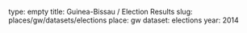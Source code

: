 type: empty
title: Guinea-Bissau / Election Results
slug: places/gw/datasets/elections
place: gw
dataset: elections
year: 2014
